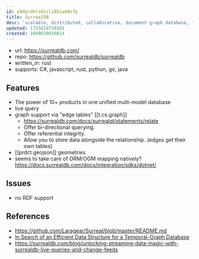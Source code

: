 ```yaml
---
id: p9dycdhtvdicli85iw40s7p
title: SurrealDB
desc: 'scalable, distributed, collaborative, document-graph database, for the realtime web'
updated: 1733429750301
created: 1689630910814
---
```


- url: https://surrealdb.com/
- repo: https://github.com/surrealdb/surrealdb
- written_in: rust
- supports: C#, javascript, rust, python, go, java

## Features

- The power of 10+ products in one unified multi-model database
- live query
- graph support via "edge tables" [[t.cs.graph]]
  - https://surrealdb.com/docs/surrealql/statements/relate
  - Offer bi-directional querying.
  - Offer referential integrity.
  - Allow you to store data alongside the relationship. (edges get their own tables)
- [[prdct.geojson]] geometries
- seems to take care of ORM/OGM mapping natively? https://docs.surrealdb.com/docs/integration/sdks/dotnet/

## Issues

- no RDF support

## References

- https://github.com/Laragear/Surreal/blob/master/README.md
- [In Search of an Efficient Data Structure
for a Temporal-Graph Database](https://surrealdb.com/static/whitepaper.pdf)
- https://surrealdb.com/blog/unlocking-streaming-data-magic-with-surrealdb-live-queries-and-change-feeds